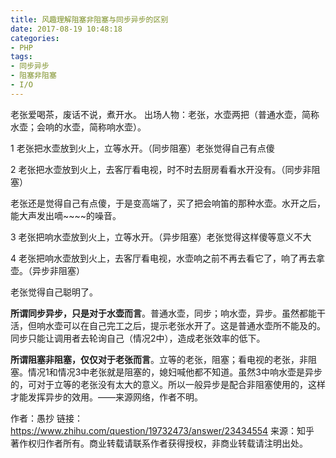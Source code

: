 ```yaml
---
title: 风趣理解阻塞非阻塞与同步异步的区别
date: 2017-08-19 10:48:18
categories: 
- PHP
tags: 
- 同步异步
- 阻塞非阻塞
- I/O
---
```

老张爱喝茶，废话不说，煮开水。
出场人物：老张，水壶两把（普通水壶，简称水壶；会响的水壶，简称响水壶）。
<!-- more -->
1 老张把水壶放到火上，立等水开。（同步阻塞）老张觉得自己有点傻

2 老张把水壶放到火上，去客厅看电视，时不时去厨房看看水开没有。（同步非阻塞）

老张还是觉得自己有点傻，于是变高端了，买了把会响笛的那种水壶。水开之后，能大声发出嘀~~~~的噪音。

3 老张把响水壶放到火上，立等水开。（异步阻塞）老张觉得这样傻等意义不大

4 老张把响水壶放到火上，去客厅看电视，水壶响之前不再去看它了，响了再去拿壶。（异步非阻塞）

老张觉得自己聪明了。

**所谓同步异步，只是对于水壶而言**。普通水壶，同步；响水壶，异步。虽然都能干活，但响水壶可以在自己完工之后，提示老张水开了。这是普通水壶所不能及的。同步只能让调用者去轮询自己（情况2中），造成老张效率的低下。

**所谓阻塞非阻塞，仅仅对于老张而言**。立等的老张，阻塞；看电视的老张，非阻塞。情况1和情况3中老张就是阻塞的，媳妇喊他都不知道。虽然3中响水壶是异步的，可对于立等的老张没有太大的意义。所以一般异步是配合非阻塞使用的，这样才能发挥异步的效用。——来源网络，作者不明。

作者：愚抄
链接：https://www.zhihu.com/question/19732473/answer/23434554
来源：知乎
著作权归作者所有。商业转载请联系作者获得授权，非商业转载请注明出处。